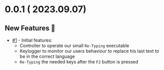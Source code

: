 # 0.0.1 ( 2023.09.07)

## New Features 🚀

- [#1](https://github.com/zigelboim-misha/go-retyper/pull/1) - Initial features:
  - Controller to operate our small `Re-Typing` executable
  - Keylogger to monitor our users behaviour to replace his last text to be in the correct language
  - `Re-Typing` the needed keys after the `F2` button is pressed
